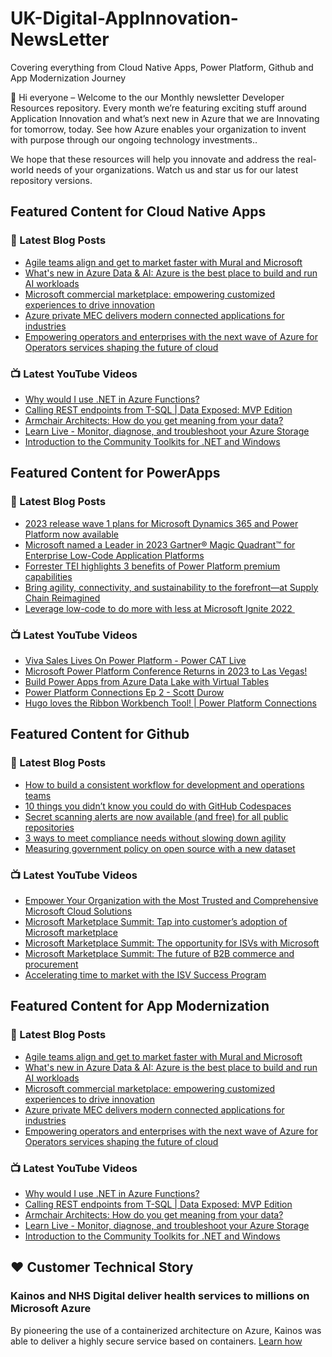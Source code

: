# UK-Digital-AppInnovation-NewsLetter

Covering everything from Cloud Native Apps, Power Platform, Github and App Modernization Journey

👋 Hi everyone – Welcome to the our Monthly newsletter Developer Resources repository. Every month we’re featuring exciting stuff around Application Innovation and what’s next new in Azure that we are Innovating for tomorrow, today. See how Azure enables your organization to invent with purpose through our ongoing technology investments..


We hope that these resources will help you innovate and address the real-world needs of your organizations. Watch us and star us for our latest repository versions.

## Featured Content for Cloud Native Apps


### 📝 Latest Blog Posts

    
<!-- BLOGCNA:START -->
- [Agile teams align and get to market faster with Mural and Microsoft](https://azure.microsoft.com/blog/agile-teams-align-and-get-to-market-faster-with-mural-and-microsoft/)
- [What's new in Azure Data & AI: Azure is the best place to build and run AI workloads](https://azure.microsoft.com/blog/whats-new-in-azure-data-ai-azure-is-best-place-to-build-and-run-ai-workloads/)
- [Microsoft commercial marketplace: empowering customized experiences to drive innovation](https://azure.microsoft.com/blog/microsoft-commercial-marketplace-empowering-customized-experiences-to-drive-innovation/)
- [Azure private MEC delivers modern connected applications for industries](https://azure.microsoft.com/blog/azure-private-mec-delivers-modern-connected-applications-for-industries/)
- [Empowering operators and enterprises with the next wave of Azure for Operators services shaping the future of cloud](https://azure.microsoft.com/blog/empowering-operators-and-enterprises-with-the-next-wave-of-azure-for-operators-services-shaping-the-future-of-cloud/)
<!-- BLOGCNA:END -->

### 📺 Latest YouTube Videos

 
<!-- YOUTUBECNA:START -->
- [Why would I use .NET in Azure Functions?](https://www.youtube.com/watch?v=cRuTEuX8yfM)
- [Calling REST endpoints from T-SQL | Data Exposed: MVP Edition](https://www.youtube.com/watch?v=JQlR4Ki3DCw)
- [Armchair Architects: How do you get meaning from your data?](https://www.youtube.com/watch?v=4ad8h1oj05Y)
- [Learn Live - Monitor, diagnose, and troubleshoot your Azure Storage](https://www.youtube.com/watch?v=YeYtpu1ecP8)
- [Introduction to the Community Toolkits for .NET and Windows](https://www.youtube.com/watch?v=wG67xSIlask)
<!-- YOUTUBECNA:END -->

##  Featured Content for PowerApps
### 📝 Latest Blog Posts
<!-- BLOGPOWER:START -->
- [2023 release wave 1 plans for Microsoft Dynamics 365 and Power Platform now available](https://cloudblogs.microsoft.com/dynamics365/bdm/2023/01/25/2023-release-wave-1-plans-for-microsoft-dynamics-365-and-power-platform-now-available/)
- [Microsoft named a Leader in 2023 Gartner® Magic Quadrant™ for Enterprise Low-Code Application Platforms](https://powerapps.microsoft.com/en-us/blog/microsoft-named-a-leader-in-2023-gartner-magic-quadrant-for-enterprise-low-code-application-platforms/)
- [Forrester TEI highlights 3 benefits of Power Platform premium capabilities](https://cloudblogs.microsoft.com/powerplatform/2022/11/28/forrester-tei-highlights-3-benefits-of-power-platform-premium-capabilities/)
- [Bring agility, connectivity, and sustainability to the forefront—at Supply Chain Reimagined](https://cloudblogs.microsoft.com/dynamics365/bdm/2022/10/27/bring-agility-connectivity-and-sustainability-to-the-forefront-at-supply-chain-reimagined/)
- [Leverage low-code to do more with less at Microsoft Ignite 2022 ](https://cloudblogs.microsoft.com/powerplatform/2022/10/12/leverage-low-code-to-do-more-with-less-at-microsoft-ignite-2022/)
<!-- BLOGPOWER:END -->
 ### 📺 Latest YouTube Videos
    
<!-- YOUTUBEPOWER:START -->
- [Viva Sales Lives On Power Platform - Power CAT Live](https://www.youtube.com/watch?v=Jex7VjWhB-0)
- [Microsoft Power Platform Conference Returns in 2023 to Las Vegas!](https://www.youtube.com/watch?v=uZQA-5EO_zM)
- [Build Power Apps from Azure Data Lake with Virtual Tables](https://www.youtube.com/watch?v=avdLVwPgd9Y)
- [Power Platform Connections Ep 2 - Scott Durow](https://www.youtube.com/watch?v=CINlK7F3Nhg)
- [Hugo loves the Ribbon Workbench Tool! | Power Platform Connections](https://www.youtube.com/watch?v=wY1-gVy1Tvg)
<!-- YOUTUBEPOWER:END -->

##  Featured Content for Github
### 📝 Latest Blog Posts
<!-- BLOGGITHUB:START -->
- [How to build a consistent workflow for development and operations teams](https://github.blog/2023-02-28-how-to-build-a-consistent-workflow-for-development-and-operations-teams/)
- [10 things you didn’t know you could do with GitHub Codespaces](https://github.blog/2023-02-28-10-things-you-didnt-know-you-could-do-with-github-codespaces/)
- [Secret scanning alerts are now available (and free) for all public repositories](https://github.blog/2023-02-28-secret-scanning-alerts-are-now-available-and-free-for-all-public-repositories/)
- [3 ways to meet compliance needs without slowing down agility](https://github.blog/2023-02-24-3-ways-to-meet-compliance-needs-without-slowing-down-agility/)
- [Measuring government policy on open source with a new dataset](https://github.blog/2023-02-23-measuring-government-policy-on-open-source-with-a-new-dataset/)
<!-- BLOGGITHUB:END -->
### 📺 Latest YouTube Videos
<!-- YOUTUBEGITHUB:START -->
- [Empower Your Organization with the Most Trusted and Comprehensive Microsoft Cloud Solutions](https://www.youtube.com/watch?v=r0NhSsmSy2c)
- [Microsoft Marketplace Summit: Tap into customer’s adoption of Microsoft marketplace](https://www.youtube.com/watch?v=v6i2H0vi-8k)
- [Microsoft Marketplace Summit: The opportunity for ISVs with Microsoft](https://www.youtube.com/watch?v=7qs2uqN7OpE)
- [Microsoft Marketplace Summit: The future of B2B commerce and procurement](https://www.youtube.com/watch?v=s0-drzIS8_g)
- [Accelerating time to market with the ISV Success Program](https://www.youtube.com/watch?v=XElK3Nc_7Kk)
<!-- YOUTUBEGITHUB:END -->
##  Featured Content for App Modernization
### 📝 Latest Blog Posts
<!-- BLOGAPPMOD:START -->
- [Agile teams align and get to market faster with Mural and Microsoft](https://azure.microsoft.com/blog/agile-teams-align-and-get-to-market-faster-with-mural-and-microsoft/)
- [What's new in Azure Data & AI: Azure is the best place to build and run AI workloads](https://azure.microsoft.com/blog/whats-new-in-azure-data-ai-azure-is-best-place-to-build-and-run-ai-workloads/)
- [Microsoft commercial marketplace: empowering customized experiences to drive innovation](https://azure.microsoft.com/blog/microsoft-commercial-marketplace-empowering-customized-experiences-to-drive-innovation/)
- [Azure private MEC delivers modern connected applications for industries](https://azure.microsoft.com/blog/azure-private-mec-delivers-modern-connected-applications-for-industries/)
- [Empowering operators and enterprises with the next wave of Azure for Operators services shaping the future of cloud](https://azure.microsoft.com/blog/empowering-operators-and-enterprises-with-the-next-wave-of-azure-for-operators-services-shaping-the-future-of-cloud/)
<!-- BLOGAPPMOD:END -->
### 📺 Latest YouTube Videos
<!-- YOUTUBEAPPMOD:START -->
- [Why would I use .NET in Azure Functions?](https://www.youtube.com/watch?v=cRuTEuX8yfM)
- [Calling REST endpoints from T-SQL | Data Exposed: MVP Edition](https://www.youtube.com/watch?v=JQlR4Ki3DCw)
- [Armchair Architects: How do you get meaning from your data?](https://www.youtube.com/watch?v=4ad8h1oj05Y)
- [Learn Live - Monitor, diagnose, and troubleshoot your Azure Storage](https://www.youtube.com/watch?v=YeYtpu1ecP8)
- [Introduction to the Community Toolkits for .NET and Windows](https://www.youtube.com/watch?v=wG67xSIlask)
<!-- YOUTUBEAPPMOD:END -->


## ♥️ Customer Technical Story 

### Kainos and NHS Digital deliver health services to millions on Microsoft Azure

By pioneering the use of a containerized architecture on Azure, Kainos was able to deliver a highly secure service based on containers. [Learn how](https://customers.microsoft.com/en-us/story/1368348549535774520-kainos-and-nhs-digital-deliver-health-services-to-millions-on-microsoft-azure)

